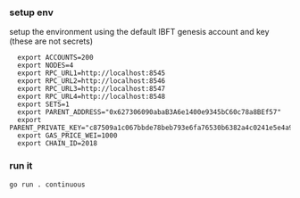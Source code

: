 ### setup env
 setup the environment using the default IBFT genesis account and key (these are not secrets)
```
  export ACCOUNTS=200
  export NODES=4
  export RPC_URL1=http://localhost:8545
  export RPC_URL2=http://localhost:8546
  export RPC_URL3=http://localhost:8547
  export RPC_URL4=http://localhost:8548
  export SETS=1
  export PARENT_ADDRESS="0x627306090abaB3A6e1400e9345bC60c78a8BEf57"
  export PARENT_PRIVATE_KEY="c87509a1c067bbde78beb793e6fa76530b6382a4c0241e5e4a9ec0a0f44dc0d3"
  export GAS_PRICE_WEI=1000
  export CHAIN_ID=2018
```

### run it
`go run . continuous`



